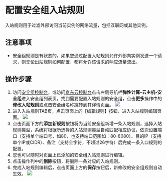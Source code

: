 # 配置安全组入站规则
入站规则用于过滤外部访问当前实例的网络流量，包括互联网或其他实例。

## 注意事项
* 安全组规则是有状态的，如果您通过配置入站规则允许外部向实例发送一个请求，则无论出站规则如何配置，都将允许该请求的响应流量流出。
## 操作步骤
1. 访问[安全组控制台](https://cns-console.jdcloud.com/host/netSecurity/list)，或访问[京东云控制台](https://console.jdcloud.com/overview)点击左侧导航栏**弹性计算-云主机-安全组**进入安全组列表页，找到需要配置入站规则的安全组，点击**更多**操作中的**修改入站规则**或点击安全组名称跳转到其详情页面。
![](https://img1.jcloudcs.com/cn/image/vm/Operation-Guide-SG-inbound1.png)
2. 进入入站规则TAB页，点击页面上的【编辑规则】按钮，进入入站规则编辑页面。
![](https://img1.jcloudcs.com/cn/image/vm/Operation-Guide-SG-inbound2.png)
3. 点击页面下方的**添加新规则**按钮将为当前安全组新增一条入站规则，选择入站规则类型，系统将根据所选择的入站规则类型自动匹配相应协议，依次设置端口（支持单个端口号，如80，也支持端口范围如：80-8080）、目的IP（支持单个IP或CIDR）、备注（支持全字符，不超过26字符）后完成一条入口规则的配置。
4. 您也可以随时对页面上已添加的安全组入站规则进行编辑。
5. 点击操作列中的**删除**按钮，将删除一条对应的入站规则。
6. 完成入站规则编辑后，点击页面上方的**保存**按钮后，新修改的安全组规则自动生效。
![](https://img1.jcloudcs.com/cn/image/vm/Operation-Guide-SG-inbound3.png)



  [1]: ./images/Operation-Guide-SG-inbound1.png "Operation-Guide-SG-inbound1.png"
  [2]: ./images/Operation-Guide-SG-inbound1.png "Operation-Guide-SG-inbound1.png"
  [3]: ./images/Operation-Guide-SG-inbound1.png "Operation-Guide-SG-inbound1.png"
  [4]: ./images/Operation-Guide-SG-inbound2.png "Operation-Guide-SG-inbound2.png"
  [5]: ./images/Operation-Guide-SG-inbound3.png "Operation-Guide-SG-inbound3.png"
